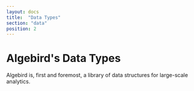 ```yaml
---
layout: docs
title:  "Data Types"
section: "data"
position: 2
---
```


# Algebird's Data Types

Algebird is, first and foremost, a library of data structures for large-scale analytics.
